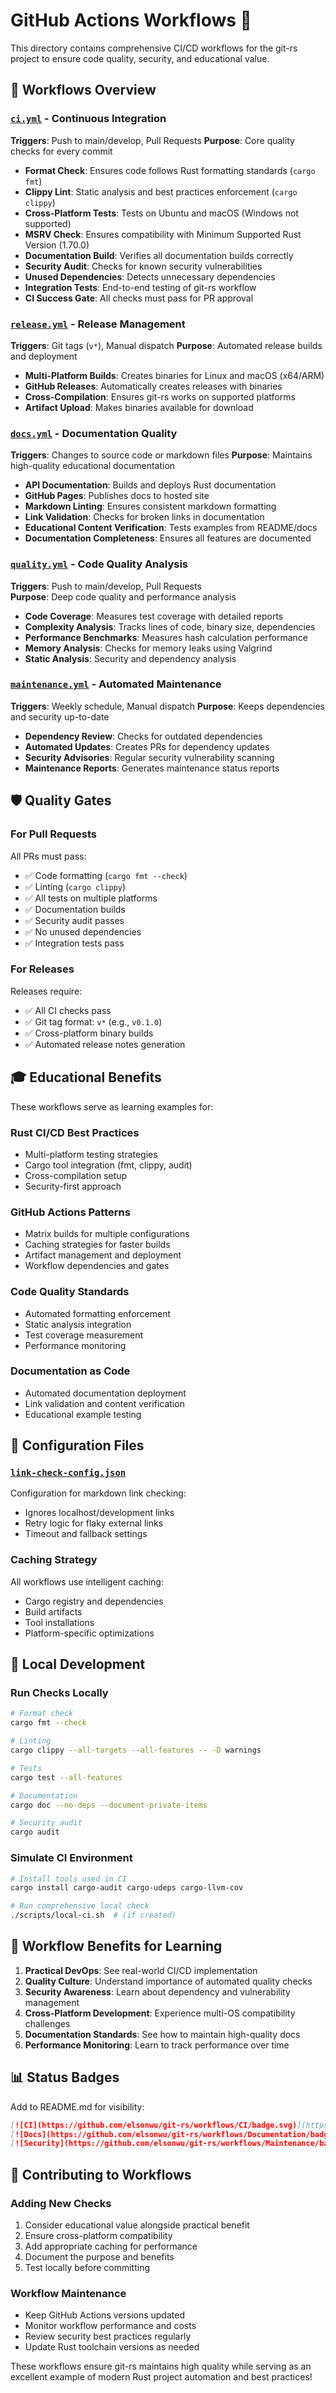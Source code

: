 # GitHub Actions Workflows 🔄

This directory contains comprehensive CI/CD workflows for the git-rs project to ensure code quality, security, and educational value.

## 🧪 Workflows Overview

### [`ci.yml`](.github/workflows/ci.yml) - Continuous Integration

**Triggers**: Push to main/develop, Pull Requests
**Purpose**: Core quality checks for every commit

- **Format Check**: Ensures code follows Rust formatting standards (`cargo fmt`)
- **Clippy Lint**: Static analysis and best practices enforcement (`cargo clippy`)  
- **Cross-Platform Tests**: Tests on Ubuntu and macOS (Windows not supported)
- **MSRV Check**: Ensures compatibility with Minimum Supported Rust Version (1.70.0)
- **Documentation Build**: Verifies all documentation builds correctly
- **Security Audit**: Checks for known security vulnerabilities
- **Unused Dependencies**: Detects unnecessary dependencies
- **Integration Tests**: End-to-end testing of git-rs workflow
- **CI Success Gate**: All checks must pass for PR approval

### [`release.yml`](.github/workflows/release.yml) - Release Management

**Triggers**: Git tags (`v*`), Manual dispatch
**Purpose**: Automated release builds and deployment

- **Multi-Platform Builds**: Creates binaries for Linux and macOS (x64/ARM)
- **GitHub Releases**: Automatically creates releases with binaries
- **Cross-Compilation**: Ensures git-rs works on supported platforms
- **Artifact Upload**: Makes binaries available for download

### [`docs.yml`](.github/workflows/docs.yml) - Documentation Quality

**Triggers**: Changes to source code or markdown files
**Purpose**: Maintains high-quality educational documentation

- **API Documentation**: Builds and deploys Rust documentation
- **GitHub Pages**: Publishes docs to hosted site
- **Markdown Linting**: Ensures consistent markdown formatting
- **Link Validation**: Checks for broken links in documentation
- **Educational Content Verification**: Tests examples from README/docs
- **Documentation Completeness**: Ensures all features are documented

### [`quality.yml`](.github/workflows/quality.yml) - Code Quality Analysis

**Triggers**: Push to main/develop, Pull Requests  
**Purpose**: Deep code quality and performance analysis

- **Code Coverage**: Measures test coverage with detailed reports
- **Complexity Analysis**: Tracks lines of code, binary size, dependencies
- **Performance Benchmarks**: Measures hash calculation performance
- **Memory Analysis**: Checks for memory leaks using Valgrind
- **Static Analysis**: Security and dependency analysis

### [`maintenance.yml`](.github/workflows/maintenance.yml) - Automated Maintenance

**Triggers**: Weekly schedule, Manual dispatch
**Purpose**: Keeps dependencies and security up-to-date

- **Dependency Review**: Checks for outdated dependencies
- **Automated Updates**: Creates PRs for dependency updates
- **Security Advisories**: Regular security vulnerability scanning
- **Maintenance Reports**: Generates maintenance status reports

## 🛡️ Quality Gates

### For Pull Requests

All PRs must pass:

- ✅ Code formatting (`cargo fmt --check`)
- ✅ Linting (`cargo clippy`)
- ✅ All tests on multiple platforms
- ✅ Documentation builds
- ✅ Security audit passes
- ✅ No unused dependencies
- ✅ Integration tests pass

### For Releases

Releases require:

- ✅ All CI checks pass
- ✅ Git tag format: `v*` (e.g., `v0.1.0`)
- ✅ Cross-platform binary builds
- ✅ Automated release notes generation

## 🎓 Educational Benefits

These workflows serve as learning examples for:

### **Rust CI/CD Best Practices**

- Multi-platform testing strategies
- Cargo tool integration (fmt, clippy, audit)
- Cross-compilation setup
- Security-first approach

### **GitHub Actions Patterns**

- Matrix builds for multiple configurations
- Caching strategies for faster builds
- Artifact management and deployment
- Workflow dependencies and gates

### **Code Quality Standards**

- Automated formatting enforcement
- Static analysis integration
- Test coverage measurement
- Performance monitoring

### **Documentation as Code**

- Automated documentation deployment
- Link validation and content verification
- Educational example testing

## 🔧 Configuration Files

### [`link-check-config.json`](link-check-config.json)

Configuration for markdown link checking:

- Ignores localhost/development links
- Retry logic for flaky external links
- Timeout and fallback settings

### Caching Strategy

All workflows use intelligent caching:

- Cargo registry and dependencies
- Build artifacts
- Tool installations
- Platform-specific optimizations

## 🚀 Local Development

### Run Checks Locally

```bash
# Format check
cargo fmt --check

# Linting
cargo clippy --all-targets --all-features -- -D warnings

# Tests
cargo test --all-features

# Documentation
cargo doc --no-deps --document-private-items

# Security audit
cargo audit
```

### Simulate CI Environment

```bash
# Install tools used in CI
cargo install cargo-audit cargo-udeps cargo-llvm-cov

# Run comprehensive local check
./scripts/local-ci.sh  # (if created)
```

## 🎯 Workflow Benefits for Learning

1. **Practical DevOps**: See real-world CI/CD implementation
2. **Quality Culture**: Understand importance of automated quality checks
3. **Security Awareness**: Learn about dependency and vulnerability management
4. **Cross-Platform Development**: Experience multi-OS compatibility challenges
5. **Documentation Standards**: See how to maintain high-quality docs
6. **Performance Monitoring**: Learn to track performance over time

## 📊 Status Badges

Add to README.md for visibility:

```markdown
[![CI](https://github.com/elsonwu/git-rs/workflows/CI/badge.svg)](https://github.com/elsonwu/git-rs/actions/workflows/ci.yml)
[![Docs](https://github.com/elsonwu/git-rs/workflows/Documentation/badge.svg)](https://github.com/elsonwu/git-rs/actions/workflows/docs.yml)
[![Security](https://github.com/elsonwu/git-rs/workflows/Maintenance/badge.svg)](https://github.com/elsonwu/git-rs/actions/workflows/maintenance.yml)
```

## 🤝 Contributing to Workflows

### Adding New Checks

1. Consider educational value alongside practical benefit
2. Ensure cross-platform compatibility
3. Add appropriate caching for performance
4. Document the purpose and benefits
5. Test locally before committing

### Workflow Maintenance

- Keep GitHub Actions versions updated
- Monitor workflow performance and costs
- Review security best practices regularly
- Update Rust toolchain versions as needed

These workflows ensure git-rs maintains high quality while serving as an excellent example of modern Rust project automation and best practices!
